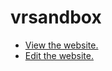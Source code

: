 # vrsandbox

- [View the website.](http://hpimakerklub.github.io/vrsandbox/)
- [Edit the website.](https://github.com/HPIMakerKlub/vrsandbox/generated_pages/new)
